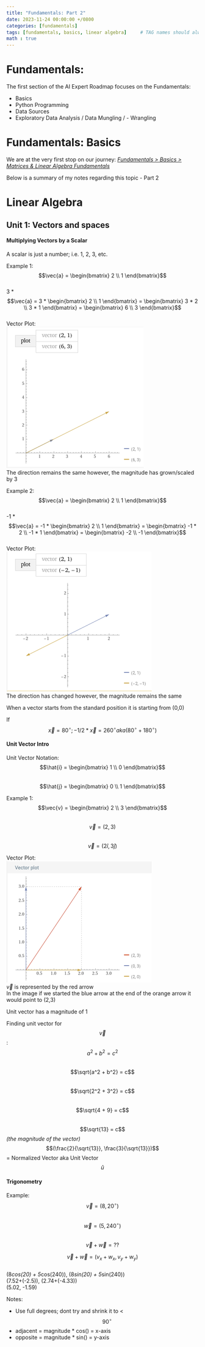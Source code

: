 ```yaml
---
title: "Fundamentals: Part 2"
date: 2023-11-24 00:00:00 +/0800
categories: [fundamentals]
tags: [fundamentals, basics, linear algebra]     # TAG names should always be lowercase
math : true
---
```


# Fundamentals:
The first section of the AI Expert Roadmap focuses on the Fundamentals:
- Basics
- Python Programming
- Data Sources
- Exploratory Data Analysis / Data Mungling / - Wrangling


# Fundamentals: Basics
We are at the very first stop on our journey: [_Fundamentals > Basics > Matrices & Linear Algebra Fundamentals_](https://www.khanacademy.org/math/linear-algebra)

Below is a summary of my notes regarding this topic - Part 2

# Linear Algebra
## Unit 1: Vectors and spaces

#### Multiplying Vectors by a Scalar

A scalar is just a number; i.e. 1, 2, 3, etc.

Example 1:\
$$\vec{a} = \begin{bmatrix} 2 \\ 1 \end{bmatrix}$$\
3 * $$\vec{a} = 3 * \begin{bmatrix} 2 \\ 1 \end{bmatrix} = \begin{bmatrix} 3 * 2 \\ 3 * 1 \end{bmatrix} = \begin{bmatrix} 6 \\ 3 \end{bmatrix}$$
\
Vector Plot:\
![Vector Example](/assets/img/2023-11-24-fundamentals-part2/Vector1.png)\
The direction remains the same however, the magnitude has grown/scaled by 3

Example 2:\
$$\vec{a} = \begin{bmatrix} 2 \\ 1 \end{bmatrix}$$\
-1 * $$\vec{a} = -1 * \begin{bmatrix} 2 \\ 1 \end{bmatrix} = \begin{bmatrix} -1 * 2 \\ -1 * 1 \end{bmatrix} = \begin{bmatrix} -2 \\ -1 \end{bmatrix}$$
\
Vector Plot:\
![Vector Example](/assets/img/2023-11-24-fundamentals-part2/Vector2.png)\
The direction has changed however, the magnitude remains the same

When a vector starts from the standard position it is starting from (0,0)

If $$\vec{x} = 80^\circ; -1/2 * \vec{x} = 260^\circ aka (80^\circ + 180^\circ)$$

#### Unit Vector Intro

Unit Vector Notation:\
$$\hat{i} = \begin{bmatrix} 1 \\ 0 \end{bmatrix}$$\
$$\hat{j} = \begin{bmatrix} 0 \\ 1 \end{bmatrix}$$

Example 1:\
$$\vec{v} = \begin{bmatrix} 2 \\ 3 \end{bmatrix}$$\
$$\vec{v} = (2, 3)$$  
$$\vec{v} = (2\hat{i}, 3\hat{j})$$

Vector Plot:\
![Vector Example](/assets/img/2023-11-24-fundamentals-part2/Vector3.png)\
$\vec{v}$ is represented by the red arrow\
In the image if we started the blue arrow at the end of the orange arrow it would point to (2,3)

Unit vector has a magnitude of 1

Finding unit vector for $$\vec{v}$$:\
$$a^2 + b^2 = c^2$$\
$$\sqrt{a^2 + b^2} = c$$\
$$\sqrt{2^2 + 3^2} = c$$\
$$\sqrt{4 + 9} = c$$\
$$\sqrt{13} = c$$ _(the magnitude of the vector)_\
$$(\frac{2}{\sqrt{13}}, \frac{3}{\sqrt{13}})$$ = Normalized Vector aka Unit Vector $$\hat{u}$$

#### Trigonometry

Example:\
$$\vec{v} = (8, 20^\circ)$$\
$$\vec{w} = (5, 240^\circ)$$\
$$\vec{v} + \vec{w} = ??$$

$$\vec{v} + \vec{w} = (v_x + w_x, v_y + w_y)$$\
(8*cos(20) + 5*cos(240)), (8*sin(20) + 5*sin(240))\
(7.52+(-2.5)), (2.74+(-4.33))\
(5.02, -1.59)

Notes:
- Use full degrees; dont try and shrink it to < $$90^\circ$$
- adjacent = magnitude * cos() = x-axis
- opposite = magnitude * sin() = y-axis















